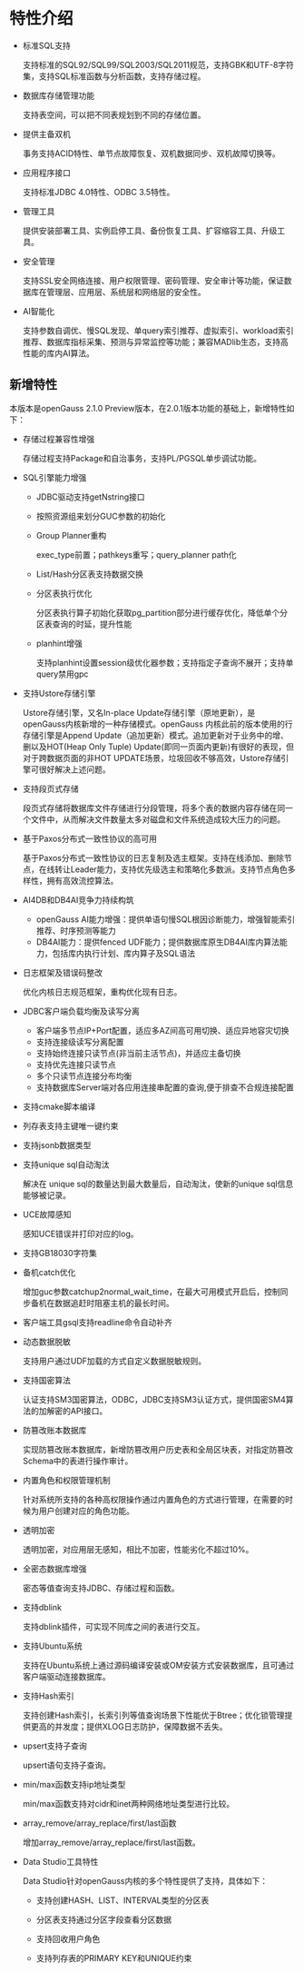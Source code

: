 # 特性介绍<a name="ZH-CN_TOPIC_0000001208458381"></a>

-   标准SQL支持

    支持标准的SQL92/SQL99/SQL2003/SQL2011规范，支持GBK和UTF-8字符集，支持SQL标准函数与分析函数，支持存储过程。

-   数据库存储管理功能

    支持表空间，可以把不同表规划到不同的存储位置。

-   提供主备双机

    事务支持ACID特性、单节点故障恢复、双机数据同步、双机故障切换等。

-   应用程序接口

    支持标准JDBC 4.0特性、ODBC 3.5特性。

-   管理工具

    提供安装部署工具、实例启停工具、备份恢复工具、扩容缩容工具、升级工具。

-   安全管理

    支持SSL安全网络连接、用户权限管理、密码管理、安全审计等功能，保证数据库在管理层、应用层、系统层和网络层的安全性。

-   AI智能化

    支持参数自调优、慢SQL发现、单query索引推荐、虚拟索引、workload索引推荐、数据库指标采集、预测与异常监控等功能；兼容MADlib生态，支持高性能的库内AI算法。


## 新增特性<a name="zh-cn_topic_0283136327_section383172195410"></a>

本版本是openGauss 2.1.0 Preview版本，在2.0.1版本功能的基础上，新增特性如下：

-   存储过程兼容性增强

    存储过程支持Package和自治事务，支持PL/PGSQL单步调试功能。

-   SQL引擎能力增强
    -   JDBC驱动支持getNstring接口
    -   按照资源组来划分GUC参数的初始化
    -   Group Planner重构

        exec\_type前置；pathkeys重写；query\_planner path化

    -   List/Hash分区表支持数据交换
    -   分区表执行优化

        分区表执行算子初始化获取pg\_partition部分进行缓存优化，降低单个分区表查询的时延，提升性能

    -   planhint增强

        支持planhint设置session级优化器参数；支持指定子查询不展开；支持单query禁用gpc


-   支持Ustore存储引擎

    Ustore存储引擎，又名In-place Update存储引擎（原地更新），是openGauss内核新增的一种存储模式。openGauss 内核此前的版本使用的行存储引擎是Append Update（追加更新）模式。追加更新对于业务中的增、删以及HOT\(Heap Only Tuple\) Update\(即同一页面内更新\)有很好的表现，但对于跨数据页面的非HOT UPDATE场景，垃圾回收不够高效，Ustore存储引擎可很好解决上述问题。


-   支持段页式存储

    段页式存储将数据库文件存储进行分段管理，将多个表的数据内容存储在同一个文件中，从而解决文件数量太多对磁盘和文件系统造成较大压力的问题。

-   基于Paxos分布式一致性协议的高可用

    基于Paxos分布式一致性协议的日志复制及选主框架。支持在线添加、删除节点，在线转让Leader能力，支持优先级选主和策略化多数派。支持节点角色多样性，拥有高效流控算法。

-   AI4DB和DB4AI竞争力持续构筑
    -   openGauss AI能力增强：提供单语句慢SQL根因诊断能力，增强智能索引推荐、时序预测等能力
    -   DB4AI能力：提供fenced UDF能力；提供数据库原生DB4AI库内算法能力，包括库内执行计划、库内算子及SQL语法

-   日志框架及错误码整改

    优化内核日志规范框架，重构优化现有日志。

-   JDBC客户端负载均衡及读写分离
    -   客户端多节点IP+Port配置，适应多AZ间高可用切换、适应异地容灾切换
    -   支持连接级读写分离配置
    -   支持始终连接只读节点\(非当前主活节点\)，并适应主备切换
    -   支持优先连接只读节点
    -   多个只读节点连接分布均衡
    -   支持数据库Server端对各应用连接串配置的查询,便于排查不合规连接配置

-   支持cmake脚本编译

-   列存表支持主键唯一键约束

-   支持jsonb数据类型

-   支持unique sql自动淘汰

    解决在 unique sql的数量达到最大数量后，自动淘汰，使新的unique sql信息能够被记录。

-   UCE故障感知

    感知UCE错误并打印对应的log。

-   支持GB18030字符集

-   备机catch优化

    增加guc参数catchup2normal\_wait\_time，在最大可用模式开启后，控制同步备机在数据追赶时阻塞主机的最长时间。

-   客户端工具gsql支持readline命令自动补齐

-   动态数据脱敏

    支持用户通过UDF加载的方式自定义数据脱敏规则。

-   支持国密算法

    认证支持SM3国密算法，ODBC，JDBC支持SM3认证方式，提供国密SM4算法的加解密的API接口。

-   防篡改账本数据库

    实现防篡改账本数据库，新增防篡改用户历史表和全局区块表，对指定防篡改Schema中的表进行操作审计。

-   内置角色和权限管理机制

    针对系统所支持的各种高权限操作通过内置角色的方式进行管理，在需要的时候为用户创建对应的角色功能。

-   透明加密

    透明加密，对应用层无感知，相比不加密，性能劣化不超过10%。

-   全密态数据库增强

    密态等值查询支持JDBC、存储过程和函数。

-   支持dblink

    支持dblink插件，可实现不同库之间的表进行交互。

-   支持Ubuntu系统

    支持在Ubuntu系统上通过源码编译安装或OM安装方式安装数据库，且可通过客户端驱动连接数据库。

-   支持Hash索引

    支持创建Hash索引，长索引列等值查询场景下性能优于Btree；优化锁管理提供更高的并发度；提供XLOG日志防护，保障数据不丢失。

-   upsert支持子查询

    upsert语句支持子查询。

-   min/max函数支持ip地址类型

    min/max函数支持对cidr和inet两种网络地址类型进行比较。

-   array\_remove/array\_replace/first/last函数

    增加array\_remove/array\_replace/first/last函数。

-   Data Studio工具特性

    Data Studio针对openGauss内核的多个特性提供了支持，具体如下：

    -   支持创建HASH、LIST、INTERVAL类型的分区表

    -   分区表支持通过分区字段查看分区数据

    -   支持回收用户角色

    -   支持列存表的PRIMARY KEY和UNIQUE约束


